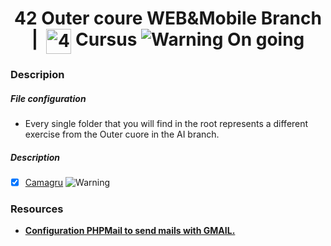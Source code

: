







<!--HEADER-->
<h1 align="center"> 42 Outer coure WEB&Mobile Branch | 
 <picture>
  <source media="(prefers-color-scheme: dark)" srcset="https://cdn.simpleicons.org/42/white">
  <img alt="42" width=40 align="top" src="https://cdn.simpleicons.org/42/Black">
 </picture>
 Cursus 
 <img alt="Warning" src="https://raw.githubusercontent.com/Mqxx/GitHub-Markdown/main/blockquotes/badge/dark-theme/warning.svg"> On going
</h1>
<!--FINISH HEADER-->

### Descripion
##### File configuration
- Every single folder that you will find in the root represents a different exercise from the Outer cuore in the AI branch.
##### Description
- [X] [Camagru](https://github.com/ErnestoAvedillo/42-IA/tree/main/ft_linear_regression)  <img alt="Warning" src="https://raw.githubusercontent.com/Mqxx/GitHub-Markdown/main/blockquotes/badge/dark-theme/warning.svg"> 

### Resources

* **[Configuration PHPMail to send mails with GMAIL.](https://www.kodetop.com/como-enviar-correos-con-php-y-gmail/#:~:text=Configurar%20PHPMailer&text=En%20este%20script%20hay%20que,en%20este%20caso%20tu%20correo)**


